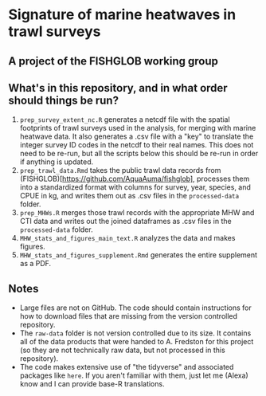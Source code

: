 # Signature of marine heatwaves in trawl surveys 

## A project of the FISHGLOB working group 

## What's in this repository, and in what order should things be run?

1. `prep_survey_extent_nc.R` generates a netcdf file with the spatial footprints of trawl surveys used in the analysis, for merging with marine heatwave data. It also generates a .csv file with a "key" to translate the integer survey ID codes in the netcdf to their real names. This does not need to be re-run, but all the scripts below this should be re-run in order if anything is updated.
1. `prep_trawl_data.Rmd` takes the public trawl data records from (FISHGLOB)[https://github.com/AquaAuma/fishglob], processes them into a standardized format with columns for survey, year, species, and CPUE in kg, and writes them out as .csv files in the `processed-data` folder. 
1. `prep_MHWs.R` merges those trawl records with the appropriate MHW and CTI data and writes out the joined dataframes as .csv files in the `processed-data` folder. 
1. `MHW_stats_and_figures_main_text.R` analyzes the data and makes figures. 
1. `MHW_stats_and_figures_supplement.Rmd` generates the entire supplement as a PDF. 

## Notes

* Large files are not on GitHub. The code should contain instructions for how to download files that are missing from the version controlled repository. 
* The `raw-data` folder is not version controlled due to its size. It contains all of the data products that were handed to A. Fredston for this project (so they are not technically raw data, but not processed in this repository). 
* The code makes extensive use of "the tidyverse" and associated packages like `here`. If you aren't familiar with them, just let me (Alexa) know and I can provide base-R translations. 